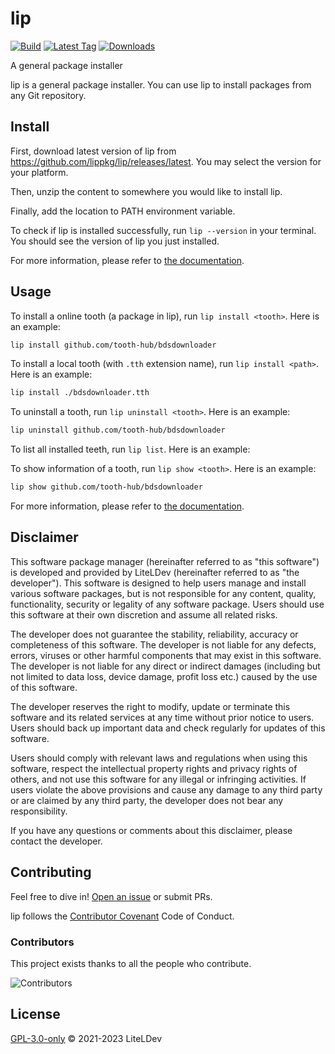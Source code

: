 # lip

[![Build](https://img.shields.io/github/actions/workflow/status/lippkg/lip/build.yml?style=for-the-badge)](https://github.com/lippkg/lip/actions)
[![Latest Tag](https://img.shields.io/github/v/tag/lippkg/lip?label=LATEST%20TAG&style=for-the-badge)](https://github.com/lippkg/lip/releases/latest)
[![Downloads](https://img.shields.io/github/downloads/lippkg/lip/latest/total?style=for-the-badge)](https://github.com/lippkg/lip/releases/latest)

A general package installer

lip is a general package installer. You can use lip to install packages from any Git repository.

## Install

First, download latest version of lip from <https://github.com/lippkg/lip/releases/latest>. You may select the version for your platform.

Then, unzip the content to somewhere you would like to install lip.

Finally, add the location to PATH environment variable.

To check if lip is installed successfully, run `lip --version` in your terminal. You should see the version of lip you just installed.

For more information, please refer to [the documentation](https://docs.lippkg.com).

## Usage

To install a online tooth (a package in lip), run `lip install <tooth>`. Here is an example:

```bash
lip install github.com/tooth-hub/bdsdownloader
```

To install a local tooth (with `.tth` extension name), run `lip install <path>`. Here is an example:

```bash
lip install ./bdsdownloader.tth
```

To uninstall a tooth, run `lip uninstall <tooth>`. Here is an example:

```bash
lip uninstall github.com/tooth-hub/bdsdownloader
```

To list all installed teeth, run `lip list`. Here is an example:

To show information of a tooth, run `lip show <tooth>`. Here is an example:

```bash
lip show github.com/tooth-hub/bdsdownloader
```

For more information, please refer to [the documentation](https://docs.lippkg.com).

## Disclaimer

This software package manager (hereinafter referred to as "this software") is developed and provided by LiteLDev (hereinafter referred to as "the developer"). This software is designed to help users manage and install various software packages, but is not responsible for any content, quality, functionality, security or legality of any software package. Users should use this software at their own discretion and assume all related risks.

The developer does not guarantee the stability, reliability, accuracy or completeness of this software. The developer is not liable for any defects, errors, viruses or other harmful components that may exist in this software. The developer is not liable for any direct or indirect damages (including but not limited to data loss, device damage, profit loss etc.) caused by the use of this software.

The developer reserves the right to modify, update or terminate this software and its related services at any time without prior notice to users. Users should back up important data and check regularly for updates of this software.

Users should comply with relevant laws and regulations when using this software, respect the intellectual property rights and privacy rights of others, and not use this software for any illegal or infringing activities. If users violate the above provisions and cause any damage to any third party or are claimed by any third party, the developer does not bear any responsibility.

If you have any questions or comments about this disclaimer, please contact the developer.

## Contributing

Feel free to dive in! [Open an issue](https://github.com/lippkg/lip/issues/new/choose) or submit PRs.

lip follows the [Contributor Covenant](https://www.contributor-covenant.org/version/2/1/code_of_conduct/) Code of Conduct.

### Contributors

This project exists thanks to all the people who contribute.

![Contributors](https://contrib.rocks/image?repo=lippkg/lip)

## License

[GPL-3.0-only](LICENSE) © 2021-2023 LiteLDev
